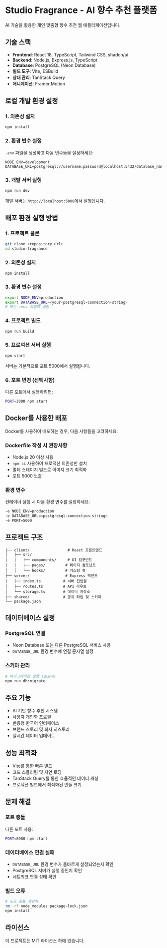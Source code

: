 # Studio Fragrance - AI 향수 추천 플랫폼

AI 기술을 활용한 개인 맞춤형 향수 추천 웹 애플리케이션입니다.

## 기술 스택

- **Frontend**: React 18, TypeScript, Tailwind CSS, shadcn/ui
- **Backend**: Node.js, Express.js, TypeScript
- **Database**: PostgreSQL (Neon Database)
- **빌드 도구**: Vite, ESBuild
- **상태 관리**: TanStack Query
- **애니메이션**: Framer Motion

## 로컬 개발 환경 설정

### 1. 의존성 설치
```bash
npm install
```

### 2. 환경 변수 설정
`.env` 파일을 생성하고 다음 변수들을 설정하세요:
```
NODE_ENV=development
DATABASE_URL=postgresql://username:password@localhost:5432/database_name
```

### 3. 개발 서버 실행
```bash
npm run dev
```

개발 서버는 `http://localhost:5000`에서 실행됩니다.

## 배포 환경 실행 방법

### 1. 프로젝트 클론
```bash
git clone <repository-url>
cd studio-fragrance
```

### 2. 의존성 설치
```bash
npm install
```

### 3. 환경 변수 설정
```bash
export NODE_ENV=production
export DATABASE_URL=<your-postgresql-connection-string>
# 또는 .env 파일에 설정
```

### 4. 프로젝트 빌드
```bash
npm run build
```

### 5. 프로덕션 서버 실행
```bash
npm start
```

서버는 기본적으로 포트 5000에서 실행됩니다.

### 6. 포트 변경 (선택사항)
다른 포트에서 실행하려면:
```bash
PORT=3000 npm start
```

## Docker를 사용한 배포

Docker를 사용하여 배포하는 경우, 다음 사항들을 고려하세요:

### Dockerfile 작성 시 권장사항
- Node.js 20 이상 사용
- `npm ci` 사용하여 프로덕션 의존성만 설치
- 멀티 스테이지 빌드로 이미지 크기 최적화
- 포트 5000 노출

### 환경 변수
컨테이너 실행 시 다음 환경 변수를 설정하세요:
```bash
-e NODE_ENV=production
-e DATABASE_URL=<postgresql-connection-string>
-e PORT=5000
```

## 프로젝트 구조

```
├── client/                 # React 프론트엔드
│   ├── src/
│   │   ├── components/     # UI 컴포넌트
│   │   ├── pages/         # 페이지 컴포넌트
│   │   └── hooks/         # 커스텀 훅
├── server/                # Express 백엔드
│   ├── index.ts          # 서버 진입점
│   ├── routes.ts         # API 라우트
│   └── storage.ts        # 데이터 저장소
├── shared/               # 공유 타입 및 스키마
└── package.json
```

## 데이터베이스 설정

### PostgreSQL 연결
- Neon Database 또는 다른 PostgreSQL 서비스 사용
- `DATABASE_URL` 환경 변수에 연결 문자열 설정

### 스키마 관리
```bash
# 마이그레이션 실행 (필요시)
npm run db:migrate
```

## 주요 기능

- AI 기반 향수 추천 시스템
- 사용자 개인화 프로필
- 반응형 한국어 인터페이스
- 브랜드 스토리 및 회사 히스토리
- 실시간 데이터 업데이트

## 성능 최적화

- Vite를 통한 빠른 빌드
- 코드 스플리팅 및 지연 로딩
- TanStack Query를 통한 효율적인 데이터 캐싱
- 프로덕션 빌드에서 최적화된 번들 크기

## 문제 해결

### 포트 충돌
다른 포트 사용:
```bash
PORT=8080 npm start
```

### 데이터베이스 연결 실패
- `DATABASE_URL` 환경 변수가 올바르게 설정되었는지 확인
- PostgreSQL 서버가 실행 중인지 확인
- 네트워크 연결 상태 확인

### 빌드 오류
```bash
# 노드 모듈 재설치
rm -rf node_modules package-lock.json
npm install
```

## 라이선스

이 프로젝트는 MIT 라이선스 하에 있습니다.